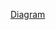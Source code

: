 [Diagram](https://viewer.diagrams.net/?tags=%7B%7D&highlight=0000ff&edit=_blank&layers=1&nav=1&title=Cheshire%20Cat.drawio#R%3Cmxfile%3E%3Cdiagram%20name%3D%22cheshire-cat%22%20id%3D%221h3j-1ed5YaDxNWtT5wZ%22%3E7R1rd5u48tf4nN0P8UG8%2FTFxkm3vaXdz23ST3i89GBSbFoMX4ybZX38l3kgCA0ZYdpPdPWsE4jHvGc2MJsp8%2FfJHaG1WHwMHehNZcl4myvVElmUANPQ%2FPPKajFyYejKwDF0nGQLFwGf3X5gOSunoznXgtnJhFARe5G6qg3bg%2B9COKmNWGAbP1cueAq%2F61I21TJ8oFQOfbcuD1GUPrhOtklFTNorxd9BdrrInA32WnFlb2cXpjbcrywmeS0PKzUSZh0EQJb%2FWL3PoYeBlcEnm3dacTV%2Fsp%2BXt0lf9aLk%2BGrn10FPSlwuhH7W52SYI4YfXP%2F%2FRTG9%2B8%2FFVW1vLlwttRj0i%2FZLoNQNPGOx8B%2BK7SBPl6nnlRvDzxrLx2WdEEGhsFa09dATQz6fAj26ttethWngHvZ8wcm0rPZGiHsQXup43D7wgjB%2BiwPgPjW%2BjMPgBS2cUXZkp6OlX6ZvCMIIvBOIKGIAc6ohcYbCGUfiKLskm6FqKqZRU5XzgucC8rKdjqxLWZSUdtFJqW%2BZ3L4COfqRw74ADxaRADh1EoOlhEEarYBn4lndTjF4hStvgsylPYGBdFYjCAC7mfQiCTTr4HUbRa4oGaxcFVeTBFzd6LP3%2BinE%2B1dKj65eUBOKD1%2FTAsxbQu7LsH8v48RniHPhk7byoEaHtaQUd0zeGvnOJuR%2FDaAP9ZOTWxcCP38yxtqscGtvICqPscj%2FwYTZGTLizogiGfjxLlhiE%2BvRko7%2BcHDGmmokRITbYhTZsoICE6WiqDaFnRe7P6gNY9JdOvQtc9OiC2nMJm1G7opvVmySvls4rCw%2FyVsCo3gqYgOAHBMwljKhbIZhbr6XLNviCbcNLzyTypQ2z%2Bd3IGfm7df%2Bago%2BT9y64OkdLK0ZXNP3bt53hrB%2B1795G8c1PILoAJiVsPwT%2BEo3cw3CN%2FvcRroMY8b%2F9nfB0NvQ7JSG2z%2B7as2Iy3iORsytvS3RcMBFB3Y4FzSebxbW6bcLF0zBiWJ6RKJZoKaxLDCkM1AGkMBM5KoWbm427DRzXLiFGj2G2QIjRl%2FjXb0j8IkhsEZcG%2FhY%2FAmvnaAVjcGwjGm9VGb0Hda1A3UBq9QhQqwhgKEEg6zT4dV7Q1yjoX0Pbs8JE%2FDUgwAns3RrGEkXabbzAwsCVpenGeZrIc%2FwreonSX2sn%2FYFBLCpqVKUFahicwQ01CoWauzCwobMLLa8JM3evyP7A7PC08%2B2YP0QFuSYYxAFtlD8E4Q83VhW5jggQgUtfthBrCQT0f3bYybh6fHwsDg7QGkNIeZNQsrpOQ1ZjQRbMeIE2c2%2F2CpojEeqsEaKA0JvGsSk1e1gJnPOVhS2td%2B42EheQags4jqn%2BgESbH0wpKyQ0FV0wslQMCpoU6Pa72JzcabnZn0aYCF8fywflafi4mBcfFRNzd3jhBfaPij9c4L%2Brw8oGcBami32%2BJqtaYlPOgZ6tXCU4WTIJUqpxRofy5BQ6MpdoYlLfplGaOEiyn0MXeRjlr13kuT5Mx6uUOIBqRoKbhKDakmlJSA%2FngKlH4dGc3Uoc9rV8kj%2B77eWiOvl7IBdpSh0RdA0PKSp5J3lchgQS6EE9XIKoHQOipVDMYOFQNkGWSL1C6dI%2BSk%2FVWBEJzvmjVosNqWvktlxS4%2BUdyCUqESukvZMaLhmOtsVZIKgxTvbZJuLyRI8Vj%2FjT7mDoIsTC8JgELxkHUvxhTku2QCoAXQ5paZ8sMR%2BFBmVtCKnbdZXIpDwAvXnJh5wATEUjOOCwFZ%2B5vfIf596nr%2FfaLvriKc%2B3D8aFLhqDSFOjrMSlZgZBB6ScE5b4S9aN0cmQPwrX8DHoDY0kcm1kv5gOr85XcLtyQxxbnVsRxQ9cPORUeqAHaFfoXwSDefU%2F7RqvBKVnsJ6oP9l0zqg%2FCdhnprJa%2FzLJi9TN1BomNs0zmiYa9TNB7TTQBDXQADXQBDXAehP07yABD8qIZ8U78pWfceIddOz88u79OAwyAETJFAoRIkg6BVEwxdBEmmJSXiTbJatmmzBYb6KG5bJO4XUrtFM1pmG1QqUNPck2M7HC0Re6pg8W1yOQwlrMVBhIIeM1w63s93Fej%2BUQtLYxqh7D3tj8gDZGxmV7bYxEFw9uYyikjTEjEyNbBw2PHcVnJL%2FKWF7YFp576rJAoaK7LFnASrLiJgt0WuXdebul629ptTdmpgKZjqbLDEgBwAIVtzVMnbEiHMOqoslug2C8dI8GnNYngVRBq2oUYJVxM0B0OtXsPgi8ClQvr%2BZDWQUHAFbtAliDBuy4KQw6veZOwfX65lZ4uJJ27dEBa9AEyxAESOWILQgUUzRJYNDuAkWxQFaOT7FGTYhVUElgtJAEKrJyRIereJKArh9gSILpdCq2JDCy9CxxJAHtCAgqCfak9QtGsJnIF18SNMN1REmA08j%2BWnzHZa6ylMb84tfGjmkIE9cU%2B%2FDwpxU702ucGerC1IPyXP9HMsGxImuiXMa1r%2FItQpM8%2F98frw9Afe%2F8%2FG%2Fwbfl%2BcaP8%2FTVNKd2Tf1COJKR4P2XPWCPL4nLJUkYoswi0O0LRYQmnXaITdOGFmkQzoyYKOGXEqFRsyeSHmJZJDkC4JAdpWolq7glp9sv5EneZl7EmnSBokOhqmlLTKvmmxo88uGg3i1DkTECqEd65lHk3A0FJvjn1sDaj943mD6Z5TnkLQNZJjdx3UYG%2BVZ7qPjz7MIv5s%2Bo9kbhH6a4wQIV1Tjcp7hjMw6aL4yZrSnRU5nIJ%2FbeMnPo8l%2BRcbSZPUyJPwzylYZ7SMK8pcUjlkDekN8zTm%2FKNmtKNGuaZDfPMhnmzhnmz2nlnld0EWpVz6ay8D27JOECig2o69l%2FhC7R3ETx9b9UwSaAzCl9NBsw5Oqusdl5JZwY3b8yAQ3C4XUYs%2Fn%2FPzuMgUXbJODqBC%2BHLbfP6uDWSAYy2beZZET76QmNadVKLEGmZ9rUxaV%2BWKbAbGOzLOF5meV7wHLeGiRLyP30kkF2vZqwoJmshhSMO6Jjl5EaeICF4NUutTem9v9lF2eglLWraN7bC7dtSPMgKAw8a%2FoeFBz3%2BI3wK3Jku%2FhsGPybhhwKD0f1EYeUU8VvnAjKdVCRU%2B5OEftqubwFG1zAmwQ%2FRurGp%2BknEBijdQMmgzbEhSWdjiNQBpSNlts2F59ZUFLCTMLDdh2wyLIEFhSS51ioAZYpTfv1W5jps9K5DmSuf1R6DStLOVn%2B6Br5ngDQHM2Ns4AatA5TeGsOW3tZgTLg4%2FBvbjs%2B2Oh%2B2pfrdGIOxrS4q287AsGzLboUtXrpFP67tWIUuANvub6LObpDeprX6gMzfYbm6ztQcfMmNbYJTFviHDx8PM7vJCIdpQ3akaWFqqlYAfuAgq5IVdY4RZGXCVhwpcY4JVuXsGY7tvpq4Zi9z64P0nWHkj5AWuTJrt2fCYPkjsjC0zW4a0zr96jwY4gi0bRyaKlJH26pSpW1V6rkfiCwRdzL4dZphgpIuhQHSFFSW2co50lFcdnD6az5k5rrKrOlmrLvxCzSeeI%2BrQlwpJ2avN%2FSo4JnwluUYjNCesEaMKQqx%2BJx3HO%2BcLUrdSlEJicg7W5RekQMgqfWJdqE%2FyderpWCAsL0QQkwBLXIHgMIpeYAddZBoLMh5sc3pQ5yqq2GkCvDKVGIDnHaOkf6Wz11%2FU32y2fp7zIVCWaYwcaJhCo3Mxzt%2BmIKVD0Pl4%2BU7%2BpxDQh6FhFET8thIoHM0KHge3WTtEGw5vwKnCWfztN4Z52CcyqRxSqZYtzdOZZlMs1Ra7ro52HIMnZVTVOt%2FjuAGnftzt17gfop5A4pJpZdSvPcbGrqGWzt0N8nR%2BbRcBDrZCNNkSTxm8zBuEo9OA9fOxpql0%2B4Z3dpGNWYz20wgfVKOf7TZzuBtyXKgJcuD4r6HL1jWBX7JuKHUO2ICiMhv6%2FL0zhtBSzMixkxsBM0nAUFRejAzJ8Y1hupXSxTzGiP2q22dq8Npqzi6y2xf0ldr671GMsaUI%2B2QxovKehH9gKTZvpUyJ1%2BB7DsLyFYFvVspg5H9BIX2sYFeCWNb%2FvaZsUPiyZmfdFtlVtkVr7bKbODTuf5nB3a6sz0L7Lw627O9LHoNOoQ2TAqpLLxk4%2Fq8V2z6l7jFtnb6UvIACAISGdvOOaXSRXtMDKniOWZT4xeO8wnTi4WXn6WTCTaApO3WfhZ1K4pNOKt0VcAoeb%2FEjtmJRTW4J3Y0rlUdL6%2FD0M09JN%2Baewx9tocReRvEdAgWKOfVBUKbHbULBFtoMfIK1LP0Q4A%2BEy6NRmUtd4umQ95WWvnpi4YMkzHSAFtuzN0mDVAfNw1QpdMAZ%2BelLagliHwpe1%2FqMj9xxQhanZmO1qnSLQbUx9XQ4uSL941bCyvd%2B60iDeaUs%2FHdtlqT036FdIeF3lqCXkUlb8VZS2Rpc28Rx%2Fis2SriyKsDGhtDtB4XRtwdGEU5ueQQYcr5%2BLVNN8gYYX%2FZRt5qbAtYYxhj1UKY8ymAoeTW0U1hTZyC%2BlxMVaRUQxKbDPKTpB3zVozcgHK9rWF2aPbDYZRJZyB%2Fvr%2F8dE%2FRa4mG8gxAqUYiZJS7flmigdXUeXKmcf4fYaYAAnMzWmbojmnoKktmKJeaqoB9RFEVP%2BhvGCFzgV3ZWfmvInLAjCVyVHOaqYFKZYbCCbc6Ha2l0Io5cFMLkFT0WIvscqmzNKbyt%2FPA6r787bzl8PA9BxXa0o%2BrsqR5sN4EPmvfBhEqtBqwTCMghXdbaGedoTgAmybD%2BQpuV26I%2Fap50s41CH4MCnJHg6bDlBumvFD01rZGH5BrLUHOreiQsRE8BfF6Sj9e8VsnYO%2BDLreCN12moPsBLpEhQUESfWtUBVaVGtPU%2BDLppkOW5y5xRr2NYIPNrSsMOaTVvMv0xNp1nNhKZGGnAL1UYxvt1ZdVm6tQ2EMETTVSIzCqdGXWNoT8GKa%2BkHQFKjjNKqswai9SLF2iKzz4lBRcSYsgdGB4YSeAvIzvGv52cVEe%2Fz25FIP2YhujBl8HwOYlPlGUbyX1qck2xDgAZWEqi6XltlTIit8xq2RNBjfMl%2B7wavXf1%2F2lbSteGfa2ATau%2FZXl21gORSsYvyX6JivEn7VKPktawJX100UGdukTN3trdf0gir2mtGN9nW1aVhmtvYkaPxZZt44LK0YmMnVtU2%2F0cbfohVx%2FeR97bHIx8CEG8bVajKTn2Xw5hBWLLFKp9KdqxDqdBmhVxoz4zVRenNknKb%2FZc5b6ec69ndZk%2FCGFYDfCO7xCi%2B3w71mYb%2FT1K55%2BaeW%2BW7HLXgc6k8kM53t%2F9zo%2BxS4XBskvhCKTzGnPjl8XM6n51mTj6uHihXN75T%2FOvU9f77Vd9MVTnm8fDEZ3TZEU4sPKtVeTonmPE8B4eSaKtQ3%2B0tvsdRchqRtFVZj3sT5M%2FNAt9JDgwt%2F0THxqFGTfiCBrbeM9d%2BIC8ESdJp1cJKeoBo%2FhA5%2BQYY4vdYtLN7GCboTTm9bloHVnZF2SCuhGKvkWF4NHRJjsPvwy2i%2BqZUs6trL0h%2FFZ0rJaVqfQVs1yqiltkv1HavGR0Xiu%2BbKWI50X3cjknDzyOJIOFThd8y03Z9jcnAMLZlReHWlJFuhdAmtQJbAj7%2Fut0lWYQDvP1HOJ3GOdWYzJK%2FGGKcrovJtfOTOKqsWUWFvl8arFZCKojjt2G8eKuz2ucRs8F57B1pxkDzwwY20Hx4ofD5Lf8X23gfDfq%2Fff7r4%2Bev%2F58nH2%2BCC4t%2FxlC0PMoysr5tcNOsLWQkYUr6I7xjeIXDD%2Bd1ss3tFnbBMf1sVHwbMfO7gOMiei2MV9DsIf2I0jP%2B%2FNwx3LwwXkrksaKx2CpcDyLVQHZ9E%2BfYfePNwTiyM3yOY%2BYWROiaWmVEkdIhZdgGH0jiLrZuOdTYWbA8wEPStbWxy1mL0LEoo%2BW8nlTFp%2Bruu7kWt5zFs%2BwMUWeafxluip0Ej6cWbqJnlWi3j0mQAoedZzKuHxWT8I1zXQm06ne0C1N5j%2FpsOH0uFkT3sz2zjpeCpce1PhgqnwbmnffTW42l%2BDc%2Bp6KBManFytlZCK77v1E9WJi2OvORa06c4ag7PdmCVWwkasa7ihV68AmQuV0x1j8i0fenSMIZvPkH3bOZN1xkW%2FQOsSKlbPswAKHYYBNuMKZOGaj4%2BBg5OHb%2F4P%3C%2Fdiagram%3E%3Cdiagram%20id%3D%22ZGyW14IdvQo_gIbE3VYy%22%20name%3D%22Recall%20relevant%20memories%22%3E7Vpbc5s4FP41nt19iIe78WNi59Kts0njTpv2xSMjYWgAUSFiu79%2BJRBgEL7Exc1ON5lJIh0kkL7vSPrOgZ4%2BClfXBMTeLYYo6GkKXPX0cU%2FTVEsbsn%2Fcss4tZ6qq5pYF8aFoVRmm%2Fg8kjIqwpj5ESa0hxTigflw3OjiKkENrNkAIXtabuTioPzUGCyQZpg4IZOtnH1Ivt9raoLLfIH%2FhFU9WLTHjEBSNxUwSD0C83DDplz19RDCmeSlcjVDA0StwyftdbblaDoygiB7S4S4wpjClRvjono2D938Pvz2aZ3p%2Bl2cQpGLCIw8lnk%2FQCFAxbrouwGBTiHkxAHPGs36x9HyKpjFwuHHJPIDZPBqyS2OVFefAeVoQnEbwLqWBHyFhz0wIipoYASIUrbZOTS0BY66GcIgoWbMmooOhmHkX4WWaYgjQlxVnmils3gZfA2EDwk0W5b0rJFlBgNkO7OWFfusZD%2FefCVHvPlzSayMenakSsBMcLZjlIyIh%2B3eLQiweU0N46YcB4EjtA7cD2Gyljlpp2EBtqLagpg5PBZvsj2PkBID41H9GG7BZAeUORlhpwUt%2FQuykIZt3whqlcYABdzBN6cfQ7WkjXqIrKkohFAUO518SB3X33EOD6wfBCAeYZH11CJDtOsyeUIKf0MYVy7HR3D2UuO0%2BtZXNgVanU1U0iU1Va2HT6oDM1s1Fk8i8J9hBMCUg2MXl%2FZp6OOK7dRo51MdR8tuQZL0iR63DlTm6jP0EQ9%2FZxRA7bRk2CcjI4Y%2FgbFEPZQAl9LehS7cHB%2FBlnYYvsP70bjZO70j08EE9vwkekWoV58oGtAgywSKqmLCVs8ARCC4r60VxbAuNxNFrnMFVvwnGsTB%2BQ5SuhSIDKcV1kjINcFGe8AUrELkgzdylzlZld3FEr0DoBxzTGxQ8I%2Bo7QFwQj1NVUZe7owiec13HjPMAO0%2B56coPioExvsn6kVWUvllUv%2FBqURmvarV1UVv5dKMbq30p7sjKVSdeKfrkZHAGdh%2FBjDCcEgftV2IUkAWi%2BzZV2WEJCkB2RtYEcIv3ia732GcjLB3dHDYUlKo2PDifgOi2KTMbd9KMhqrQm2shn6J0J8YqWG80i3mDZMeQ9aZ8MZXdI1N2d2CFfAzV6iwBPmjBphD4o%2BvhjWY%2Ff%2FUep%2BjWm0XFBvu2YLcv2CMW3rGL%2FLQLdvsJ2%2F2CbS6zUja8dMGWYr5csM2gaMuC7WqFGG8r5AQr5BU8XT%2BNp5tNT9eP9HRpzRzq6Sc%2FmmzrxEdTK6%2BWpP3VPqs7gM4IckAQzL6nqC1JcYo0UFP0m8iGRpvot7W5blkdJY6spuxpSRyV%2FrYp8Ju7bWdB80AiReOkzJGLCZpV3CSzkEdnPkp%2BZ370Bj%2BlhtvkZ9jGj9bXrZ%2BnyJysf9hfow%2Fe6jq9efCezmgctuT2zoOAZ5p5bjrbdH1axsNpgsgf%2FFKIkoQnmzMTzMfF%2FrBfscoUxnAvy2QzwGi2cVLG73OWLHEJDrOb5Jz35aBctpwXDyAo4SdNlvTKRyVunY2jeqADoszVciObBQvvsyZ8Rn6WvmyfVH%2BrD0aYZud1fghqyoujf9d1NYdH%2FwsCoI%2Bq85M7oQsd22pzQmjNLTO7wp7DRv4xkwBaZZggl3uKUVnEdRD4i4gvnqxBF048MLWaE6vDoSU5sWbashNLQVhnLtx9VKL8Ys2V24t3MoW46kaF4RhFNRHGJwdB4pW74VExC6vcI%2BIzBhHpNeKYMnPxpVcLal4Wx2xKuV1bV4sK3Jt4sE6i7gZMcww3fprnsTLs20eqvebrDVVtHAgnjmtM6ZjQt5zkSKRc%2Fw9HuhRttr2qK479rhVXK0%2ByDDbeeNIMVeub%2FzWqZHFsvlGlDYzXJOrp6jaBy%2BQhfUeHF7Ovju3MnJb3uBL%2BHMx46%2ByFyADzornyUlSYeGoG1W2wWG3BQzPDcAwuY5hO0ufbq8vl4%2BrT%2B%2BH19P33uCV0kHCpS6p9YvlgzVN3TJT9tDmmbulDHR7qmNvJl3l5PdS1FtSt7yn%2F8uZiShHzQuWfNJwjUpn5tlLVzrPX0Mw0RolD%2FDivFVd3UHjA205AHEGUqewIf7aHOJ0TVb4vqS2fMsze5LHt65AuNpVWGn%2FJpvLzQBW78T6c1GL8nQNlSEBNJrfMMMJhzCL6SP6y62fez7u2g9pddG6bhqkc6qLbOZeRF1APD4S6%2BFyvc6RljV98P8fh5p%2FQKTcYP3WKd1ei4gi8zQPxPtlOLmt1Ce%2FtTv56ny%2B%2BBOp92BqnwlYW1xO0QBGUcMyyhTWo6p4Y4ewDxk23FaYiueYwZHgO5ILjxgRLcC4uhD6EWbKpjZu6MmrL6myVQu3v7Ip8l3oQiV1qnSMWCKtWHwvnOYrqm2v98l8%3D%3C%2Fdiagram%3E%3C%2Fmxfile%3E)

